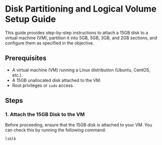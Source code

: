 # Disk Partitioning and Logical Volume Setup Guide

This guide provides step-by-step instructions to attach a 15GB disk to a virtual machine (VM), partition it into 5GB, 5GB, 3GB, and 2GB sections, and configure them as specified in the objective.

## Prerequisites

- A virtual machine (VM) running a Linux distribution (Ubuntu, CentOS, etc.).
- A 15GB unallocated disk attached to the VM.
- Root privileges or `sudo` access.

## Steps

### 1. Attach the 15GB Disk to the VM
Before proceeding, ensure that the 15GB disk is attached to your VM. You can check this by running the following command:
```
lsblk
```
